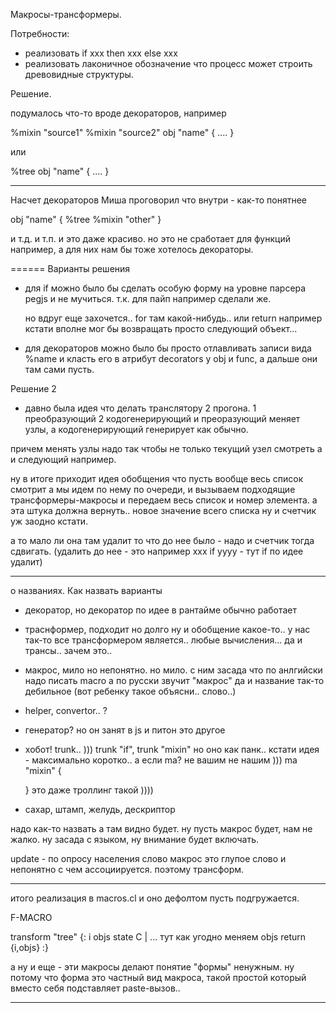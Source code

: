 Макросы-трансформеры.

Потребности:
- реализовать if xxx then xxx else xxx
- реализовать лаконичное обозначение что процесс может строить древовидные структуры.

Решение.

подумалось что-то вроде декораторов, например

%mixin "source1" 
%mixin "source2"
obj "name" { .... }

или

%tree
obj "name" { .... }

------
Насчет декораторов Миша проговорил что внутри - как-то понятнее

obj "name" {
	%tree
	%mixin "other"
}

и т.д. и т.п. и это даже красиво. но это не сработает для функций например, а для них нам бы тоже хотелось декораторы.

======
Варианты решения
- для if можно было бы сделать особую форму на уровне парсера pegjs и не мучиться. т.к. для пайп например сделали же.

	но вдруг еще захочется.. for там какой-нибудь.. или return например кстати вполне мог бы возвращать просто следующий объект...

- для декораторов можно было бы просто отлавливать записи вида %name и класть его в атрибут decorators у obj и func, а дальше они там сами пусть.	

Решение 2
- давно была идея что делать транслятору 2 прогона.
1 преобразующий 2 кодогенерирующий
и преоразующий меняет узлы, а кодогенерирующий генерирует как обычно.

причем менять узлы надо так чтобы не только текущий узел смотреть а и следующий например.

ну в итоге приходит идея обобщения что пусть вообще весь список смотрит а мы идем по нему по очереди, и вызываем подходящие трансформеры-макросы и передаем весь список и номер элемента. а эта штука должна вернуть.. новое значение всего списка ну и счетчик уж заодно кстати.

а то мало ли она там удалит то что до нее было - надо и счетчик тогда сдвигать. (удалить до нее - это например xxx if yyyy - тут if по идее удалит)

---------------
о названиях. Как назвать варианты
- декоратор, но декоратор по идее в рантайме обычно работает
- траснформер, подходит но долго ну и обобщение какое-то.. у нас так-то все трансформером является.. любые вычисления...
да и трансы.. зачем это..
- макрос, мило но непонятно. но мило.
  с ним засада что по анлгийски надо писать macro
  а по русски звучит "макрос"
  да и название так-то дебильное (вот ребенку такое объясни.. слово..)
- helper, convertor.. ?
- генератор?
  но он занят в js и питон это другое
- хобот! trunk.. )))
  trunk "if", trunk "mixin"
  но оно как панк..
  кстати идея - максимально коротко..
  а если ma? не вашим не нашим )))
  ma "mixin" {

  }
  это даже троллинг такой ))))

- сахар, штамп, желудь, дескриптор  

надо как-то назвать а там видно будет. ну пусть макрос будет, нам не жалко. ну засада с языком, ну внимание будет включать.

update - по опросу населения слово макрос это глупое слово и непонятно с чем ассоциируется.
поэтому трансформ.

---------------

итого реализация в macros.cl и оно дефолтом пусть подгружается.

F-MACRO

transform "tree" {: i objs state C |
  ... тут как угодно меняем objs
  return {i,objs}
:}

а ну и еще - эти макросы делают понятие "формы" ненужным.
ну потому что форма это частный вид макроса, такой простой который вместо себя подставляет paste-вызов..

----